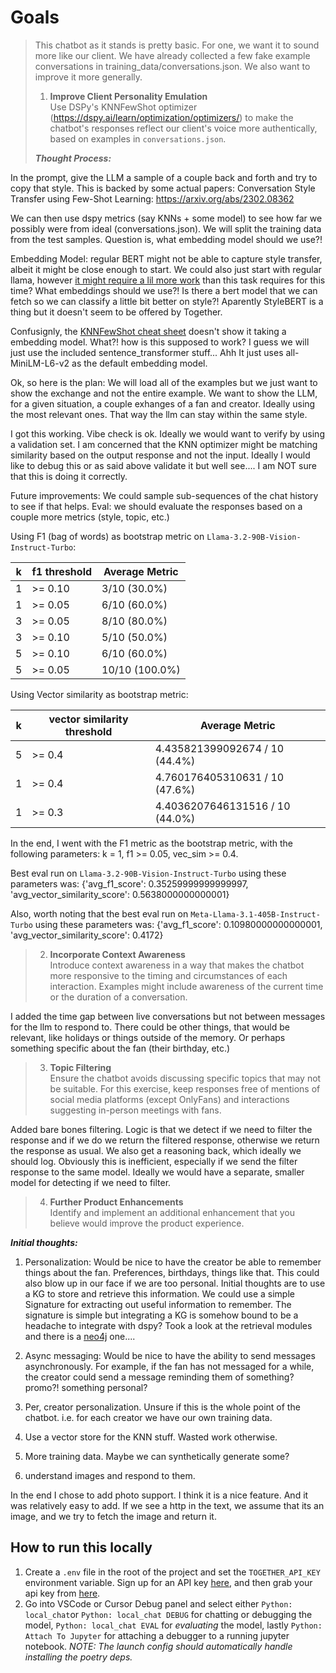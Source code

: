 # Goals
>
> This chatbot as it stands is pretty basic. For one, we want it to sound more like our client. We have already collected a few fake example conversations in training_data/conversations.json. We also want to improve it more generally.
>
> 1. **Improve Client Personality Emulation**  
>    Use DSPy's KNNFewShot optimizer (<https://dspy.ai/learn/optimization/optimizers/>) to make the chatbot's responses reflect our client's voice more authentically, based on examples in `conversations.json`.
>
> ***Thought Process:***

In the prompt, give the LLM a sample of a couple back and forth and try to copy that style. This is backed by some actual papers: Conversation Style Transfer using Few-Shot Learning: <https://arxiv.org/abs/2302.08362>

We can then use dspy metrics (say KNNs + some model) to see how far we possibly were from ideal (conversations.json). We will split the training data from the test samples. Question is, what embedding model should we use?!

Embedding Model: regular BERT might not be able to capture style transfer, albeit it might be close enough to start. We could also just start with regular llama, however [it might require a lil more work](https://hamel.dev/blog/posts/llm-judge/#step-5-build-your-llm-as-a-judge-iteratively) than this task requires for this time?  What embeddings should we use?! Is there a bert model that we can fetch so we can classify a little bit better on style?! Aparently StyleBERT is a thing but it doesn't seem to be offered by Together.

Confusignly, the [KNNFewShot cheat sheet](https://github.com/stanfordnlp/dspy/blob/6a3c3e7fb96b5a796af38ce2b4736c7b2741bccc/docs/docs/cheatsheet.md?plain=1#L466) doesn't show it taking a embedding model. What?! how is this supposed to work? I guess we will just use the included sentence_transformer stuff... Ahh It just uses all-MiniLM-L6-v2 as the default embedding model.

Ok, so here is the plan: We will load all of the examples but we just want to show the exchange and not the entire example. We want to show the LLM, for a given situation, a couple exhanges of a fan and creator. Ideally using the most relevant ones. That way the llm can stay within the same style.

I got this working. Vibe check is ok. Ideally we would want to verify by using a validation set. I am concerned that the KNN optimizer might be matching similarity based on the output response and not the input. Ideally I would like to debug this or as said above validate it but well see.... I am NOT sure that this is doing it correctly.

Future improvements: We could sample sub-sequences of the chat history to see if that helps.
Eval: we should evaluate the responses based on a couple more metrics (style, topic, etc.)

Using F1 (bag of words) as bootstrap metric on `Llama-3.2-90B-Vision-Instruct-Turbo`:

| k | f1 threshold | Average Metric |
|---|-------------|----------------|
| 1 | >= 0.10 | 3/10 (30.0%) |
| 1 | >= 0.05 | 6/10 (60.0%) |
| 3 | >= 0.05 | 8/10 (80.0%) |
| 3 | >= 0.10 | 5/10 (50.0%) |
| 5 | >= 0.10 | 6/10 (60.0%) |
| 5 | >= 0.05 | 10/10 (100.0%) |

Using Vector similarity as bootstrap metric:

| k | vector similarity threshold | Average Metric |
|---|---------------------------|----------------|
| 5 | >= 0.4 | 4.435821399092674 / 10 (44.4%) |
| 1 | >= 0.4 | 4.760176405310631 / 10 (47.6%) |
| 1 | >= 0.3 | 4.4036207646131516 / 10 (44.0%) |

In the end, I went with the F1 metric as the bootstrap metric, with the following parameters: k = 1, f1 >= 0.05, vec_sim >= 0.4.

Best eval run on `Llama-3.2-90B-Vision-Instruct-Turbo` using these parameters was: {'avg_f1_score': 0.35259999999999997, 'avg_vector_similarity_score': 0.5638000000000001}

Also, worth noting that the best eval run on `Meta-Llama-3.1-405B-Instruct-Turbo` using these parameters was: {'avg_f1_score': 0.10980000000000001, 'avg_vector_similarity_score': 0.4172}

> 2. **Incorporate Context Awareness**  
>    Introduce context awareness in a way that makes the chatbot more responsive to the timing and circumstances of each interaction. Examples might include awareness of the current time or the duration of a conversation.

I added the time gap between live conversations but not between messages for the llm to respond to. There could be other things, that would be relevant, like holidays or things outside of the memory. Or perhaps something specific about the fan (their birthday, etc.)

> 3. **Topic Filtering**  
>    Ensure the chatbot avoids discussing specific topics that may not be suitable. For this exercise, keep responses free of mentions of social media platforms (except OnlyFans) and interactions suggesting in-person meetings with fans.

Added bare bones filtering. Logic is that we detect if we need to filter the response and if we do we return the filtered response, otherwise we return the response as usual. We also get a reasoning back, which ideally we should log. Obviously this is inefficient, especially if we send the filter response to the same model. Ideally we would have a separate, smaller model for detecting if we need to filter.

> 4. **Further Product Enhancements**  
>    Identify and implement an additional enhancement that you believe would improve the product experience.

***Initial thoughts:***

1. Personalization: Would be nice to have the creator be able to remember things about the fan. Preferences, birthdays, things like that. This could also blow up in our face if we are too personal. Initial thoughts are to use a KG to store and retrieve this information. We could use a simple Signature for extracting out useful information to remember. The signature is simple but integrating a KG is somehow bound to be a headache to integrate with dspy? Took a look at the retrieval modules and there is a [neo4j](https://github.com/stanfordnlp/dspy/blob/main/dspy/retrieve/neo4j_rm.py) one....

2. Async messaging: Would be nice to have the ability to send messages asynchronously. For example, if the fan has not messaged for a while, the creator could send a message reminding them of something? promo?! something personal?

3. Per, creator personalization. Unsure if this is the whole point of the chatbot. i.e. for each creator we have our own training data.
4. Use a vector store for the KNN stuff. Wasted work otherwise.
5. More training data. Maybe we can synthetically generate some?
6. understand images and respond to them.

In the end I chose to add photo support. I think it is a nice feature. And it was relatively easy to add. If we see a http in the text, we assume that its an image, and we try to fetch the image and return it.

## How to run this locally

1. Create a `.env` file in the root of the project and set the `TOGETHER_API_KEY` environment variable. Sign up for an API key [here](https://api.together.xyz/), and then grab your api key from [here](https://api.together.xyz/settings/api-keys).
2. Go into VSCode or Cursor Debug panel and select either `Python: local_chat`or `Python: local_chat DEBUG` for chatting or debugging the model, `Python: local_chat EVAL` for *evaluating* the model, lastly `Python: Attach To Jupyter` for attaching a debugger to a running jupyter notebook. *NOTE: The launch config should automatically handle installing the poetry deps.*
